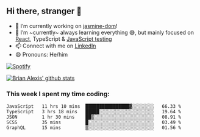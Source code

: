 ## Hi there, stranger 👋

- 🔭 I’m currently working on [jasmine-dom](https://github.com/testing-library/jasmine-dom)!
- 🌱 I’m ~currently~ always learning everything 😅, but mainly focused on [React](https://courseit.com.ar/cursos/frontend-avanzado-2020), TypeScript & [JavaScript testing](https://testingjavascript.com/)
- 📫 Connect with me on [LinkedIn](https://www.linkedin.com/in/brian-alexis/)
- 😄 Pronouns: He/him

[![Spotify](https://novatorem-nine-beige.vercel.app/api/spotify)](https://open.spotify.com/user/21ttbyunhf56rp6soqidgfk2q)

[![Brian Alexis' github stats](https://github-readme-stats-sepia-two.vercel.app/api?username=brrianalexis&show_icons=true&hide_border=true?count_private=true)](https://github.com/brrianalexis/github-readme-stats)

### This week I spent my time coding:
<!--START_SECTION:waka-->
```text
JavaScript   11 hrs 10 mins  ████████████████▓░░░░░░░░   66.33 % 
TypeScript   3 hrs 18 mins   █████░░░░░░░░░░░░░░░░░░░░   19.64 % 
JSON         1 hr 30 mins    ██▒░░░░░░░░░░░░░░░░░░░░░░   08.91 % 
SCSS         35 mins         █░░░░░░░░░░░░░░░░░░░░░░░░   03.49 % 
GraphQL      15 mins         ▒░░░░░░░░░░░░░░░░░░░░░░░░   01.56 % 
```
<!--END_SECTION:waka-->
